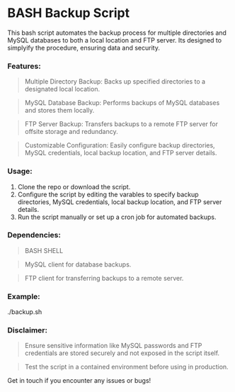 # BASH Backup Script
This bash script automates the backup process for multiple directories and MySQL databases to both a local location and FTP server. Its designed to simplyify the procedure, ensuring data and security.

### Features: 
>Multiple Directory Backup: Backs up specified directories to a designated local location.

>MySQL Database Backup: Performs backups of MySQL databases and stores them locally.

>FTP Server Backup: Transfers backups to a remote FTP server for offsite storage and redundancy.

>Customizable Configuration: Easily configure backup directories, MySQL credentials, local backup location, and FTP server details.

### Usage: 
1. Clone the repo or download the script.
2. Configure the script by editing the varables to specify backup directories, MySQL credentials, local backup location, and FTP server details.
3. Run the script manually or set up a cron job for automated backups.

### Dependencies:
> BASH SHELL

> MySQL client for database backups.

> FTP client for transferring backups to a remote server.

### Example: 
./backup.sh

### Disclaimer:
>Ensure sensitive information like MySQL passwords and FTP credentials are stored securely and not exposed in the script itself.

>Test the script in a contained environment before using in production.

Get in touch if you encounter any issues or bugs!
